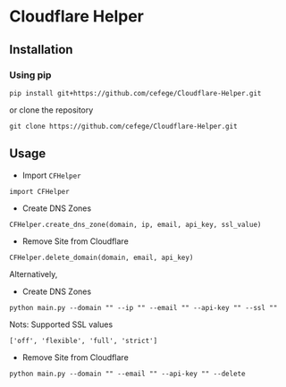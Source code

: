 # Cloudflare Helper

## Installation
### Using pip
```angular2html
pip install git+https://github.com/cefege/Cloudflare-Helper.git
```
or clone the repository
```angular2html
git clone https://github.com/cefege/Cloudflare-Helper.git
```
## Usage
- Import `CFHelper` 
```
import CFHelper
```
- Create DNS Zones
```
CFHelper.create_dns_zone(domain, ip, email, api_key, ssl_value)
```

- Remove Site from Cloudflare
```angular2html
CFHelper.delete_domain(domain, email, api_key)
```
Alternatively, 
- Create DNS Zones
```angular2html
python main.py --domain "" --ip "" --email "" --api-key "" --ssl ""
```
Nots: Supported SSL values 
```angular2html
['off', 'flexible', 'full', 'strict']
```
- Remove Site from Cloudflare
```angular2html
python main.py --domain "" --email "" --api-key "" --delete
```